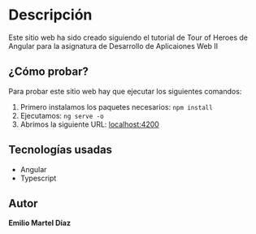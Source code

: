 # Descripción

Este sitio web ha sido creado siguiendo el tutorial de Tour of Heroes de Angular para la asignatura de Desarrollo de Aplicaiones Web II

## ¿Cómo probar?

Para probar este sitio web hay que ejecutar los siguientes comandos:
1. Primero instalamos los paquetes necesarios:
`npm install`
2. Ejecutamos:
`ng serve -o`
3. Abrimos la siguiente URL: [localhost:4200](http://localhost:4200/)
## Tecnologías usadas
* Angular
* Typescript

## Autor
__Emilio Martel Díaz__